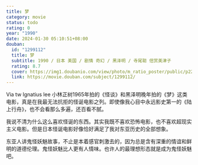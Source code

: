 ```yaml
---
title: 梦
category: movie
status: todo
rating: 0
year: "1990"
date: 2024-01-30 05:10:51+08:00
douban:
  id: "1299112"
  title: 梦
  subtitle: 1990 / 日本 美国 / 剧情 奇幻 / 黑泽明 / 寺尾聪 倍赏美津子
  rating: 8.7
  cover: https://img1.doubanio.com/view/photo/m_ratio_poster/public/p2215880880.jpg
  link: https://movie.douban.com/subject/1299112/
---
```


Via tw lgnatius lee 小林正树1965年拍的《怪谈》和黑泽明晚年拍的《梦》这类电影，真是在我最无法抗拒的怪诞电影之列。即使像我心目中永远影史第一的《陆上行舟》，也不会看那么多遍，还百看不腻。

我说不清为什么这么喜欢怪诞的东西。其实我既不喜欢恐怖电影，也不喜欢超现实主义电影。但是日本怪诞电影好像恰好满足了我对东亚历史的全部想象。

东亚人讲鬼怪妖魅故事，不止是本着感官刺激去的，因为总是含有深重的情谊和鲜明的道德伦理。鬼怪妖魅比人更有人情味。也许人的最理想形态就是成为鬼怪妖魅吧。
